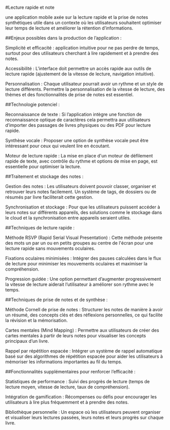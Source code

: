 #Lecture rapide et note

une application mobile axée sur la lecture rapide et la prise de notes synthétiques
utile dans un contexte où les utilisateurs souhaitent optimiser leur temps de lecture et améliorer la rétention d’informations.

##Enjeux possibles dans la production de l’application :

Simplicité et efficacité : application intuitive pour ne pas perdre de temps, surtout pour des utilisateurs cherchant à lire rapidement et à prendre des notes.

Accessibilité : L'interface doit permettre un accès rapide aux outils de lecture rapide (ajustement de la vitesse de lecture, navigation intuitive).

Personnalisation : Chaque utilisateur pourrait avoir un rythme et un style de lecture différents. Permettre la personnalisation de la vitesse de lecture, des thèmes et des fonctionnalités de prise de notes est essentiel.

##Technologie potenciel :

Reconnaissance de texte : Si l’application intègre une fonction de reconnaissance optique de caractères cela permettra aux utilisateurs d’importer des passages de livres physiques ou des PDF pour lecture rapide.

Synthèse vocale : Proposer une option de synthèse vocale peut être intéressant pour ceux qui veulent lire en écoutant.

Moteur de lecture rapide : La mise en place d'un moteur de défilement rapide de texte, avec contrôle du rythme et options de mise en page, est essentielle pour optimiser la lecture.

##Traitement et stockage des notes :

Gestion des notes : Les utilisateurs doivent pouvoir classer, organiser et retrouver leurs notes facilement. Un système de tags, de dossiers ou de résumés par livre faciliterait cette gestion.

Synchronisation et stockage : Pour que les utilisateurs puissent accéder à leurs notes sur différents appareils, des solutions comme le stockage dans le cloud et la synchronisation entre appareils seraient utiles.

##Techniques de lecture rapide :

Méthode RSVP (Rapid Serial Visual Presentation) : Cette méthode présente des mots un par un ou en petits groupes au centre de l'écran pour une lecture rapide sans mouvements oculaires.

Fixations oculaires minimisées : Intégrer des pauses calculées dans le flux de lecture pour minimiser les mouvements oculaires et maximiser la compréhension.

Progression guidée : Une option permettant d’augmenter progressivement la vitesse de lecture aiderait l’utilisateur à améliorer son rythme avec le temps.

##Techniques de prise de notes et de synthèse :

Méthode Cornell de prise de notes : Structurer les notes de manière à avoir un résumé, des concepts clés et des réflexions personnelles, ce qui facilite la révision et la mémorisation.

Cartes mentales (Mind Mapping) : Permettre aux utilisateurs de créer des cartes mentales à partir de leurs notes pour visualiser les concepts principaux d’un livre.

Rappel par répétition espacée : Intégrer un système de rappel automatique basé sur des algorithmes de répétition espacée pour aider les utilisateurs à mémoriser les informations importantes au fil du temps.

##Fonctionnalités supplémentaires pour renforcer l’efficacité :

Statistiques de performance : Suivi des progrès de lecture (temps de lecture moyen, vitesse de lecture, taux de compréhension).

Intégration de gamification : Récompenses ou défis pour encourager les utilisateurs à lire plus fréquemment et à prendre des notes.

Bibliothèque personnelle : Un espace où les utilisateurs peuvent organiser et visualiser leurs lectures passées, leurs notes et leurs progrès sur chaque livre.
